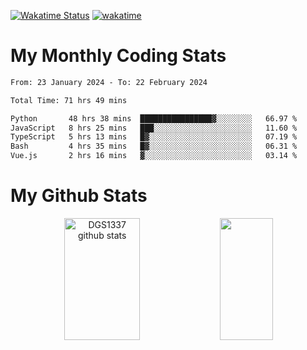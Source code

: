 [![Wakatime Status](https://github.com/noopurphalak/noopurphalak/workflows/wakatime-status-update/badge.svg)](https://github.com/noopurphalak/noopurphalak/actions/workflows/main.yml)
[![wakatime](https://wakatime.com/badge/user/80ace140-ef40-4fdd-b8ed-f3be3d2e1aea.svg)](https://wakatime.com/@80ace140-ef40-4fdd-b8ed-f3be3d2e1aea)

# My Monthly Coding Stats

<!--START_SECTION:waka-->

```txt
From: 23 January 2024 - To: 22 February 2024

Total Time: 71 hrs 49 mins

Python       48 hrs 38 mins  ████████████████▓░░░░░░░░   66.97 %
JavaScript   8 hrs 25 mins   ███░░░░░░░░░░░░░░░░░░░░░░   11.60 %
TypeScript   5 hrs 13 mins   █▓░░░░░░░░░░░░░░░░░░░░░░░   07.19 %
Bash         4 hrs 35 mins   █▓░░░░░░░░░░░░░░░░░░░░░░░   06.31 %
Vue.js       2 hrs 16 mins   ▓░░░░░░░░░░░░░░░░░░░░░░░░   03.14 %
```

<!--END_SECTION:waka-->

# My Github Stats
<div style="text-align: center;">
  <img width="49%" height="195px" src="https://github-readme-stats-sigma-five.vercel.app/api?username=noopurphalak&show_icons=true&count_private=true&hide_border=true&title_color=ecf2f8&icon_color=0d1117&text_color=FFFFFF&bg_color=0d1117" alt="DGS1337 github stats" />
  <img width="41%" height="195px" src="https://github-readme-stats-sigma-five.vercel.app/api/top-langs/?username=noopurphalak&layout=compact&hide_border=true&title_color=ecf2f8&text_color=FFFFFF&bg_color=0d1117" />
</div>
